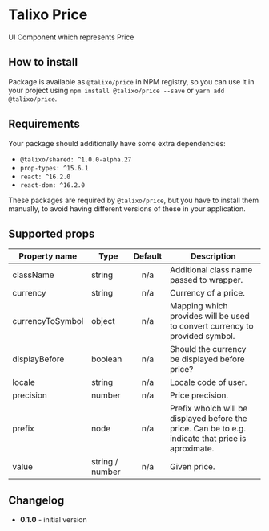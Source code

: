 # Talixo Price

UI Component which represents Price

## How to install

Package is available as `@talixo/price` in NPM registry, so you can use it in your project
using `npm install @talixo/price --save` or `yarn add @talixo/price`.

## Requirements

Your package should additionally have some extra dependencies:

- `@talixo/shared: ^1.0.0-alpha.27`
- `prop-types: ^15.6.1`
- `react: ^16.2.0`
- `react-dom: ^16.2.0`

These packages are required by `@talixo/price`, but you have to install them manually,
to avoid having different versions of these in your application.

## Supported props

Property name     | Type            | Default | Description                    
------------------|-----------------|:-------:|--------------------------------------------------------------
className         | string          | n/a     | Additional class name passed to wrapper.
currency          | string          | n/a     | Currency of a price.
currencyToSymbol  | object          | n/a     | Mapping which provides will be used to convert currency to provided symbol.
displayBefore     | boolean         | n/a     | Should the currency be displayed before price?
locale            | string          | n/a     | Locale code of user.
precision         | number          | n/a     | Price precision.
prefix            | node            | n/a     | Prefix whoich will be displayed before the price. Can be to e.g. indicate that price is aproximate.
value             | string / number | n/a     | Given price.

## Changelog

- **0.1.0** - initial version
